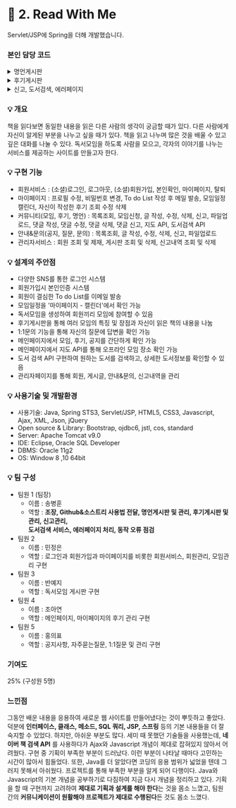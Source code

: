 # :pushpin: 2. Read With Me
Servlet/JSP에 Spring을 더해 개발했습니다.

### 본인 담당 코드
<details markdown="1">
<summary>명언게시판</summary>

* [명언게시판 Controller](https://github.com/thdqudgns/ReadWithMe/blob/main/ReadWithMe/src/main/java/web/user/controller/FamousController.java)
* [명언게시판 Service](https://github.com/thdqudgns/ReadWithMe/blob/main/ReadWithMe/src/main/java/web/user/service/impl/FamousServiceImpl.java)
* [명언게시판 DAO - Mapper](https://github.com/thdqudgns/ReadWithMe/blob/main/ReadWithMe/src/main/java/web/user/dao/mapper/FamousMapper.xml)
* [명언게시판(추천) DAO - Mapper](https://github.com/thdqudgns/ReadWithMe/blob/main/ReadWithMe/src/main/java/web/user/dao/mapper/Famous_recMapper.xml)
* [명언게시판 DTO](https://github.com/thdqudgns/ReadWithMe/blob/main/ReadWithMe/src/main/java/web/user/dto/Famous.java)
* [명언게시판(추천) DTO](https://github.com/thdqudgns/ReadWithMe/blob/main/ReadWithMe/src/main/java/web/user/dto/Famous_rec.java)
* [명언게시판 view](https://github.com/thdqudgns/ReadWithMe/tree/main/ReadWithMe/src/main/webapp/WEB-INF/views/user/famous)
* [명언게시판 관리 Controller](https://github.com/thdqudgns/ReadWithMe/blob/main/ReadWithMe/src/main/java/web/admin/controller/AdminFamousController.java)
* [명언게시판 관리 Service](https://github.com/thdqudgns/ReadWithMe/blob/main/ReadWithMe/src/main/java/web/admin/service/impl/AdminFamousServiceImpl.java)
* [명언게시판 관리 DAO - Mapper](https://github.com/thdqudgns/ReadWithMe/blob/main/ReadWithMe/src/main/java/web/admin/dao/mapper/AdminFamousMapper.xml)
* [명언게시판 관리 view](https://github.com/thdqudgns/ReadWithMe/tree/main/ReadWithMe/src/main/webapp/WEB-INF/views/admin/famous)

</details>

<details markdown="1">
<summary>후기게시판</summary>

* [후기게시판 Controller](https://github.com/thdqudgns/ReadWithMe/blob/main/ReadWithMe/src/main/java/web/user/controller/ReviewController.java)
* [후기게시판(댓글) Controller](https://github.com/thdqudgns/ReadWithMe/blob/main/ReadWithMe/src/main/java/web/user/controller/ReviewCommentController.java)
* [후기게시판 Service](https://github.com/thdqudgns/ReadWithMe/blob/main/ReadWithMe/src/main/java/web/user/service/impl/ReviewServiceImpl.java)
* [후기게시판 DAO - Mapper](https://github.com/thdqudgns/ReadWithMe/blob/main/ReadWithMe/src/main/java/web/user/dao/mapper/ReviewMapper.xml)
* [후기게시판(댓글) DAO - Mapper](https://github.com/thdqudgns/ReadWithMe/blob/main/ReadWithMe/src/main/java/web/user/dao/mapper/ReviewCommentMapper.xml)
* [후기게시판 DTO](https://github.com/thdqudgns/ReadWithMe/blob/main/ReadWithMe/src/main/java/web/user/dto/Review.java)
* [후기게시판(파일) DTO](https://github.com/thdqudgns/ReadWithMe/blob/main/ReadWithMe/src/main/java/web/user/dto/Review_file.java)
* [후기게시판(추천) DTO](https://github.com/thdqudgns/ReadWithMe/blob/main/ReadWithMe/src/main/java/web/user/dto/Review_rec.java)
* [후기게시판 view](https://github.com/thdqudgns/ReadWithMe/tree/main/ReadWithMe/src/main/webapp/WEB-INF/views/user/review)
* [후기게시판 관리 Controller](https://github.com/thdqudgns/ReadWithMe/blob/main/ReadWithMe/src/main/java/web/admin/controller/AdminReviewController.java)
* [후기게시판 관리 Service](https://github.com/thdqudgns/ReadWithMe/blob/main/ReadWithMe/src/main/java/web/admin/service/impl/AdminReviewServiceImpl.java)
* [후기게시판 관리 DAO - Mapper](https://github.com/thdqudgns/ReadWithMe/blob/main/ReadWithMe/src/main/java/web/admin/dao/mapper/AdminReviewMapper.xml)
* [후기게시판 관리 view](https://github.com/thdqudgns/ReadWithMe/tree/main/ReadWithMe/src/main/webapp/WEB-INF/views/admin/review)

</details>

<details markdown="1">
<summary>신고, 도서검색, 에러페이지</summary>

* [신고 Controller](https://github.com/thdqudgns/ReadWithMe/blob/main/ReadWithMe/src/main/java/web/admin/controller/AdminReportController.java)
* [신고 Service](https://github.com/thdqudgns/ReadWithMe/blob/main/ReadWithMe/src/main/java/web/admin/service/impl/AdminReportServiceImpl.java)
* [신고(댓글) Service](https://github.com/thdqudgns/ReadWithMe/blob/main/ReadWithMe/src/main/java/web/admin/service/impl/AdminReportCommentServiceImpl.java)
* [신고 DAO - Mapper](https://github.com/thdqudgns/ReadWithMe/blob/main/ReadWithMe/src/main/java/web/admin/dao/mapper/AdminReportMapper.xml)
* [신고(댓글) DAO - Mapper](https://github.com/thdqudgns/ReadWithMe/blob/main/ReadWithMe/src/main/java/web/admin/dao/mapper/AdminReportCommentMapper.xml)
* [신고 관리 view](https://github.com/thdqudgns/ReadWithMe/tree/main/ReadWithMe/src/main/webapp/WEB-INF/views/admin/report)
* [도서검색 API 코드](https://github.com/thdqudgns/ReadWithMe/blob/main/ReadWithMe/src/main/java/web/user/controller/SearchBook.java)
* [도서검색 view](https://github.com/thdqudgns/ReadWithMe/blob/main/ReadWithMe/src/main/webapp/WEB-INF/views/book.jsp)
* [에러페이지](https://github.com/thdqudgns/ReadWithMe/tree/main/ReadWithMe/src/main/webapp/WEB-INF/views/error)
* [UI - 일반](https://github.com/thdqudgns/ReadWithMe/tree/main/ReadWithMe/src/main/webapp/WEB-INF/views/user/layout)
* [UI - 관리자](https://github.com/thdqudgns/ReadWithMe/tree/main/ReadWithMe/src/main/webapp/WEB-INF/views/admin/layout)

</details>

### :bulb: 개요  
책을 읽다보면 동일한 내용을 읽은 다른 사람의 생각이 궁금할 때가 있다. 다른 사람에게 자신이 알게된 부분을 나누고 싶을 때가 있다. 책을 읽고 나누며 많은 것을 배울 수 있고 깊은 대화를 나눌 수 있다. 독서모임을 하도록 사람을 모으고, 각자의 이야기를 나누는 서비스를 제공하는 사이트를 만들고자 한다. 

### :bulb: 구현 기능
- 회원서비스 : (소셜)로그인, 로그아웃, (소셜)회원가입, 본인확인, 마이페이지, 탈퇴 
- 마이페이지 : 프로필 수정, 비밀번호 변경, To do List 작성 후 메일 발송, 모임일정 캘린더, 자신이 작성한 후기 조회 수정 삭제
- 커뮤니티(모임, 후기, 명언) : 목록조회, 모임신청, 글 작성, 수정, 삭제, 신고, 파일업로드, 댓글 작성, 댓글 수정, 댓글 삭제, 댓글 신고, 지도 API, 도서검색 API
- 안내&문의(공지, 질문, 문의) : 목록조회, 글 작성, 수정, 삭제, 신고, 파일업로드 
- 관리자서비스 : 회원 조회 및 제재, 게시판 조회 및 삭제, 신고내역 조회 및 삭제

### :bulb: 설계의 주안점
- 다양한 SNS를 통한 로그인 시스템
- 회원가입시 본인인증 시스템
- 회원이 결심한 To do List를 이메일 발송
- 모임일정을 '마이페이지 - 캘린더'에서 확인 가능
- 독서모임을 생성하여 회원끼리 모임에 참여할 수 있음
- 후기게시판을 통해 여러 모임의 특징 및 장점과 자신이 읽은 책의 내용을 나눔
- 1:1문의 기능을 통해 자신의 질문에 답변을 확인 가능
- 메인페이지에서 모임, 후기, 공지를 간단하게 확인 가능 
- 메인페이지에서 지도 API를 통해 오프라인 모임 장소 확인 가능
- 도서 검색 API 구현하여 원하는 도서를 검색하고, 상세한 도서정보를 확인할 수 있음
- 관리자페이지를 통해 회원, 게시글, 안내&문의, 신고내역을 관리

### :bulb: 사용기술 및 개발환경
- 사용기술: Java, Spring STS3, Servlet/JSP, HTML5, CSS3, Javascript, Ajax, XML, Json, jQuery
- Open source & Library: Bootstrap, ojdbc6, jstl, cos, standard
- Server: Apache Tomcat v9.0
- IDE: Eclipse, Oracle SQL Developer
- DBMS: Oracle 11g2
- OS: Window 8 ,10 64bit

### :bulb: 팀 구성
- 팀원 1 (팀장)
	- 이름 : 송병훈
	- 역할 : **조장, Github&소스트리 사용법 전달, 명언게시판 및 관리, 후기게시판 및 관리, 신고관리,   
	도서검색 서비스, 에러페이지 처리, 동작 오류 점검**
- 팀원 2
	- 이름 : 민정은
	- 역할 : 로그인과 회원가입과 마이페이지를 비롯한 회원서비스, 회원관리, 모임관리 구현
- 팀원 3
	- 이름 : 반예지
	- 역할 : 독서모임 게시판 구현
- 팀원 4
	- 이름 : 조아연
	- 역할 : 메인페이지, 마이페이지의 후기 관리 구현
- 팀원 5
	- 이름 : 홍의표
	- 역할 : 공지사항, 자주묻는질문, 1:1질문 및 관리 구현

### 기여도
25% (구성원 5명)

### 느낀점
그동안 배운 내용을 응용하여 새로운 웹 사이트를 만들어냈다는 것이 뿌듯하고 좋았다. 덕분에 **인터페이스, 클래스, 메소드, SQL 쿼리, JSP, 스프링** 등의 기본 내용들을 더 잘 숙지할 수 있었다. 하지만, 아쉬운 부분도 많다. 세미 때 못했던 기술들을 사용했는데, **네이버 책 검색 API** 를 사용하다가 Ajax와 Javascript 개념이 제대로 잡혀있지 않아서 어려웠다. 구현 중 기획이 부족한 부분이 드러났다. 이런 부분이 나타날 때마다 고민하는 시간이 많아서 힘들었다. 또한, Java를 더 알았다면 코딩의 응용 범위가 넓었을 텐데 그러지 못해서 아쉬웠다. 프로젝트를 통해 부족한 부분을 알게 되어 다행이다. Java와 Javascript의 기본 개념을 공부하기로 다짐하여 지금 다시 개념을 정리하고 있다. 기획을 할 때 구현까지 고려하여 **제대로 기획과 설계를 해야 한다**는 것을 몸소 느꼈고, 팀원 간의 **커뮤니케이션이 원활해야 프로젝트가 제대로 수행된다**든 것도 몸소 느꼈다.
